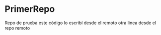 # PrimerRepo
Repo de prueba
este código lo escribí desde el remoto
otra linea desde el repo remoto

